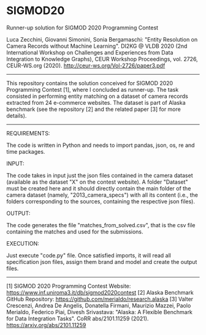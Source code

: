 # SIGMOD20
Runner-up solution for SIGMOD 2020 Programming Contest

Luca Zecchini, Giovanni Simonini, Sonia Bergamaschi: "Entity Resolution on Camera Records without Machine Learning". DI2KG @ VLDB 2020 (2nd International Workshop on Challenges and Experiences from Data Integration to Knowledge Graphs), CEUR Workshop Proceedings, vol. 2726, CEUR-WS.org (2020). http://ceur-ws.org/Vol-2726/paper3.pdf

---

This repository contains the solution conceived for SIGMOD 2020 Programming Contest [1], where I concluded as runner-up.
The task consisted in performing entity matching on a dataset of camera records extracted from 24 e-commerce websites.
The dataset is part of Alaska benchmark (see the repository [2] and the related paper [3] for more details).

---

REQUIREMENTS:

The code is written in Python and needs to import pandas, json, os, re and time packages.

INPUT:

The code takes in input just the json files contained in the camera dataset (available as the dataset "X" on the contest website).
A folder "Dataset" must be created here and it should directly contain the main folder of the camera dataset (namely, "2013_camera_specs") with all its content (i.e., the folders corresponding to the sources, containing the respective json files).

OUTPUT:

The code generates the file "matches_from_solved.csv", that is the csv file containing the matches and used for the submissions.

EXECUTION:

Just execute "code.py" file.
Once satisfied imports, it will read all specification json files, assign them brand and model and create the output files.

---

[1] SIGMOD 2020 Programming Contest Website: https://www.inf.uniroma3.it/db/sigmod2020contest
[2] Alaska Benchmark GitHub Repository: https://github.com/merialdo/research.alaska
[3] Valter Crescenzi, Andrea De Angelis, Donatella Firmani, Maurizio Mazzei, Paolo Merialdo, Federico Piai, Divesh Srivastava: "Alaska: A Flexible Benchmark for Data Integration Tasks". CoRR abs/2101.11259 (2021). https://arxiv.org/abs/2101.11259
